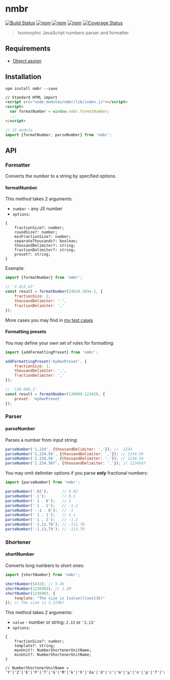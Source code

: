 # nmbr
[![Build Status](https://secure.travis-ci.org/webschik/nmbr.png?branch=master)](https://travis-ci.org/webschik/nmbr)
[![npm](https://img.shields.io/npm/dm/nmbr.svg)](https://www.npmjs.com/package/nmbr)
[![npm](https://img.shields.io/npm/v/nmbr.svg)](https://www.npmjs.com/package/nmbr)
[![npm](https://img.shields.io/npm/l/nmbr.svg)](https://www.npmjs.com/package/nmbr)
[![Coverage Status](https://coveralls.io/repos/github/webschik/nmbr/badge.svg?branch=master&service=github)](https://coveralls.io/github/webschik/nmbr?branch=master)

> Isomorphic JavaScript numbers parser and formatter

## Requirements
* [Object.assign]()

## Installation
```shell
npm install nmbr --save
```

```html
// Standard HTML import
<script src="node_modules/nmbr/lib/index.js"></script>
<script>
  var formatNumber = window.nmbr.formatNumber;
  ...
</script>
```

```js
// JS module
import {formatNumber, parseNumber} from 'nmbr';
```

## API
### Formatter
Converts the number to a string by specified options.

#### formatNumber
This method takes 2 arguments:
* `number` - any JS number
* `options`:
```
{
    fractionSize?: number;
    roundSize?: number;
    minFractionSize?: number;
    separateThousands?: boolean;
    thousandDelimiter?: string;
    fractionDelimiter?: string;
    preset?: string;
}
```

Example:
```js
import {formatNumber} from 'nmbr';

// '2.453,43'
const result = formatNumber(24534.343e-1, {
    fractionSize: 2,
    thousandDelimiter: '.',
    fractionDelimiter: ','
});
```

More cases you may find in [my test cases](./test/unit/formatter.spec.ts)

#### Formatting presets
You may define your own set of rules for formatting:

```js
import {addFormattingPreset} from 'nmbr';

addFormattingPreset('myOwnPreset', {
    fractionSize: 1,
    thousandDelimiter: '.',
    fractionDelimiter: ','
});

// '120.009,1'
const result = formatNumber(120009.123456, {
    preset: 'myOwnPreset'
});
```

### Parser
#### parseNumber
Parses a number from input string:

```js
parseNumber('1,234', {thousandDelimiter: ','}); //  1234
parseNumber('1,234.56', {thousandDelimiter: ','}); // 1234.56
parseNumber('1.234,56', {thousandDelimiter: '.'}); // 1234.56
parseNumber('1.234.567', {thousandDelimiter: '.'}); // 1234567
```

You may omit delimiter options if you parse **only** fractional numbers:

```js
import {parseNumber} from 'nmbr';

parseNumber('.02');      // 0.02
parseNumber('.1');       // 0.1
parseNumber(' 1 . 0');   // 1
parseNumber('-1 . 2');   // -1.2
parseNumber('--1 . 0');  // -1
parseNumber(' 1 , 1');   // 1.1
parseNumber('-1 , 2');   // -1.2
parseNumber('-1,12.78'); // -112.78
parseNumber('-1.13,79'); // -113.79
```

### Shortener
#### shortNumber
Converts long numbers to short ones:

```js
import {shortNumber} from 'nmbr';

shortNumber(5432); // 5.4k
shortNumber(1236903); // 1.2M
shortNumber(1236903, {
    template: "The size is [value]([unit]b)"
}); // The size is 1.2(Mb)
```

This method takes 2 arguments:
* `value` - number or string: `2.13` or `'2.13'` 
* `options`:
```
{
    fractionSize?: number;
    template?: string;
    maxUnit?: NumberShortenerUnitName;
    minUnit?: NumberShortenerUnitName;        
}

// NumberShortenerUnitName = 'Y'|'Z'|'E'|'P'|'T'|'G'|'M'|'k'|'h'|'da'|'d'|'c'|'m'|'µ'|'n'|'p'|'f'|'a'|'z'|'y'
```
